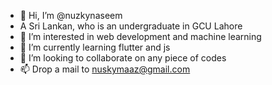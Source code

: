 - 👋 Hi, I’m @nuzkynaseem
- A Sri Lankan, who is an undergraduate in GCU Lahore
- 👀 I’m interested in web development and machine learning
- 🌱 I’m currently learning flutter and js
- 💞️ I’m looking to collaborate on any piece of codes
- 📫 Drop a mail to nuskymaaz@gmail.com

<!---
nuzkynaseem/nuzkynaseem is a ✨ special ✨ repository because its `README.md` (this file) appears on your GitHub profile.
You can click the Preview link to take a look at your changes.
--->
